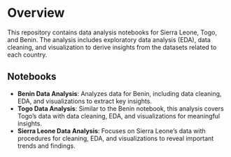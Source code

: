 # Overview

This repository contains data analysis notebooks for Sierra Leone, Togo, and Benin. The analysis includes exploratory data analysis (EDA), data cleaning, and visualization to derive insights from the datasets related to each country.

## Notebooks

- **Benin Data Analysis**: Analyzes data for Benin, including data cleaning, EDA, and visualizations to extract key insights.
- **Togo Data Analysis**: Similar to the Benin notebook, this analysis covers Togo’s data with data cleaning, EDA, and visualizations for meaningful insights.
- **Sierra Leone Data Analysis**: Focuses on Sierra Leone’s data with procedures for cleaning, EDA, and visualizations to reveal important trends and findings.
